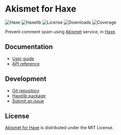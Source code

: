 # Akismet for Haxe
![Haxe](https://badgen.net/badge/haxe/%3E%3D4.3.0/green) ![Haxelib](https://badgen.net/haxelib/v/akismet) ![License](https://badgen.net/haxelib/license/akismet) ![Downloads](https://badgen.net/haxelib/d/akismet) ![Coverage](https://badgen.net/codecov/c/github/cedx/akismet.hx)

Prevent comment spam using [Akismet](https://akismet.com) service, in [Haxe](https://haxe.org).

## Documentation
- [User guide](https://github.com/cedx/akismet.hx/wiki)
- [API reference](https://cedx.github.io/akismet.hx)

## Development
- [Git repository](https://github.com/cedx/akismet.hx)
- [Haxelib package](https://lib.haxe.org/p/akismet)
- [Submit an issue](https://github.com/cedx/akismet.hx/issues)

## License
[Akismet for Haxe](https://github.com/cedx/akismet.hx) is distributed under the MIT License.
